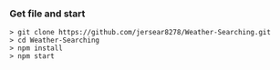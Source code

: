 
### Get file and start
```
> git clone https://github.com/jersear8278/Weather-Searching.git
> cd Weather-Searching
> npm install
> npm start
```

